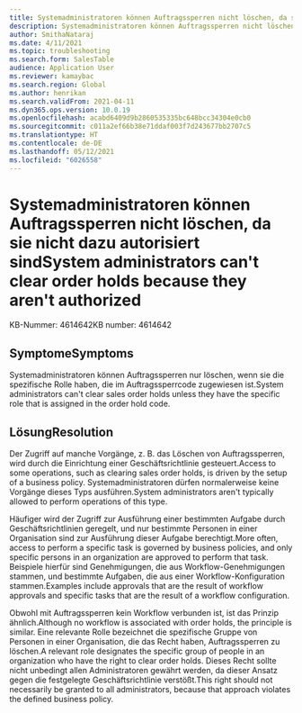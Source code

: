 ```yaml
---
title: Systemadministratoren können Auftragssperren nicht löschen, da sie nicht dazu autorisiert sind
description: Systemadministratoren können Auftragssperren nicht löschen, da sie nicht dazu autorisiert sind.
author: SmithaNataraj
ms.date: 4/11/2021
ms.topic: troubleshooting
ms.search.form: SalesTable
audience: Application User
ms.reviewer: kamaybac
ms.search.region: Global
ms.author: henrikan
ms.search.validFrom: 2021-04-11
ms.dyn365.ops.version: 10.0.19
ms.openlocfilehash: acabd6409d9b2860535335bc648bcc34304e0cb0
ms.sourcegitcommit: c011a2ef66b38e71ddaf003f7d243677bb2707c5
ms.translationtype: HT
ms.contentlocale: de-DE
ms.lasthandoff: 05/12/2021
ms.locfileid: "6026558"
---
```

# <a name="system-administrators-cant-clear-order-holds-because-they-arent-authorized"></a><span data-ttu-id="43f8e-103">Systemadministratoren können Auftragssperren nicht löschen, da sie nicht dazu autorisiert sind</span><span class="sxs-lookup"><span data-stu-id="43f8e-103">System administrators can't clear order holds because they aren't authorized</span></span>

<span data-ttu-id="43f8e-104">KB-Nummer: 4614642</span><span class="sxs-lookup"><span data-stu-id="43f8e-104">KB number: 4614642</span></span>

## <a name="symptoms"></a><span data-ttu-id="43f8e-105">Symptome</span><span class="sxs-lookup"><span data-stu-id="43f8e-105">Symptoms</span></span>

<span data-ttu-id="43f8e-106">Systemadministratoren können Auftragssperren nur löschen, wenn sie die spezifische Rolle haben, die im Auftragssperrcode zugewiesen ist.</span><span class="sxs-lookup"><span data-stu-id="43f8e-106">System administrators can't clear sales order holds unless they have the specific role that is assigned in the order hold code.</span></span>

## <a name="resolution"></a><span data-ttu-id="43f8e-107">Lösung</span><span class="sxs-lookup"><span data-stu-id="43f8e-107">Resolution</span></span>

<span data-ttu-id="43f8e-108">Der Zugriff auf manche Vorgänge, z. B. das Löschen von Auftragssperren, wird durch die Einrichtung einer Geschäftsrichtlinie gesteuert.</span><span class="sxs-lookup"><span data-stu-id="43f8e-108">Access to some operations, such as clearing sales order holds, is driven by the setup of a business policy.</span></span> <span data-ttu-id="43f8e-109">Systemadministratoren dürfen normalerweise keine Vorgänge dieses Typs ausführen.</span><span class="sxs-lookup"><span data-stu-id="43f8e-109">System administrators aren't typically allowed to perform operations of this type.</span></span> 

<span data-ttu-id="43f8e-110">Häufiger wird der Zugriff zur Ausführung einer bestimmten Aufgabe durch Geschäftsrichtlinien geregelt, und nur bestimmte Personen in einer Organisation sind zur Ausführung dieser Aufgabe berechtigt.</span><span class="sxs-lookup"><span data-stu-id="43f8e-110">More often, access to perform a specific task is governed by business policies, and only specific persons in an organization are approved to perform that task.</span></span> <span data-ttu-id="43f8e-111">Beispiele hierfür sind Genehmigungen, die aus Workflow-Genehmigungen stammen, und bestimmte Aufgaben, die aus einer Workflow-Konfiguration stammen.</span><span class="sxs-lookup"><span data-stu-id="43f8e-111">Examples include approvals that are the result of workflow approvals and specific tasks that are the result of a workflow configuration.</span></span>

<span data-ttu-id="43f8e-112">Obwohl mit Auftragssperren kein Workflow verbunden ist, ist das Prinzip ähnlich.</span><span class="sxs-lookup"><span data-stu-id="43f8e-112">Although no workflow is associated with order holds, the principle is similar.</span></span> <span data-ttu-id="43f8e-113">Eine relevante Rolle bezeichnet die spezifische Gruppe von Personen in einer Organisation, die das Recht haben, Auftragssperren zu löschen.</span><span class="sxs-lookup"><span data-stu-id="43f8e-113">A relevant role designates the specific group of people in an organization who have the right to clear order holds.</span></span> <span data-ttu-id="43f8e-114">Dieses Recht sollte nicht unbedingt allen Administratoren gewährt werden, da dieser Ansatz gegen die festgelegte Geschäftsrichtlinie verstößt.</span><span class="sxs-lookup"><span data-stu-id="43f8e-114">This right should not necessarily be granted to all administrators, because that approach violates the defined business policy.</span></span>
